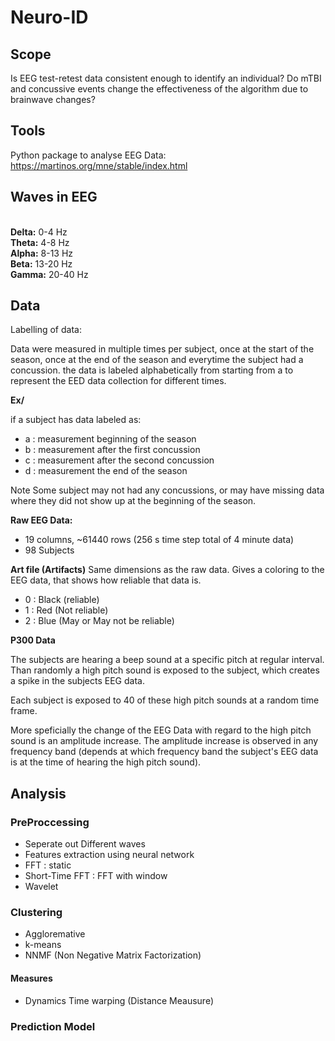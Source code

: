# Neuro-ID

## Scope

Is EEG test-retest data consistent enough to identify an individual? Do mTBI and concussive events change the effectiveness of the algorithm due to brainwave changes?

## Tools
Python package to analyse EEG Data: https://martinos.org/mne/stable/index.html


## Waves in EEG
<br><b> Delta:</b> 0-4 Hz
<br><b> Theta:</b> 4-8 Hz
<br><b> Alpha:</b> 8-13 Hz
<br><b> Beta:</b> 13-20 Hz
<br><b> Gamma:</b> 20-40 Hz






## Data
Labelling of data:

Data were measured in multiple times per subject, once at the start of the season, once at the end of the season and everytime the subject had a concussion.
the data is labeled alphabetically from starting from a to represent the EED data collection for different times.

**Ex/**

if a subject has data labeled as:

* a : measurement beginning of the season
* b : measurement after the first concussion
* c : measurement after the second concussion
* d : measurement the end of the season

Note Some subject may not had any concussions, or may have missing data where they did not show up at the beginning of the season.

**Raw EEG Data:**

* 19 columns, ~61440 rows (256 s time step total of 4 minute data)
* 98 Subjects

**Art file (Artifacts)**
Same dimensions as the raw data. Gives a coloring to the EEG data, that shows how reliable that data is.

* 0 : Black (reliable)
* 1 : Red (Not reliable)
* 2 : Blue (May or May not be reliable)

**P300 Data**

The subjects are hearing a beep sound at a specific pitch at regular interval. Than randomly a high pitch sound is exposed to the subject, which creates a spike in the subjects EEG data.

Each subject is exposed to 40 of these high pitch sounds at a random time frame.

More speficially the change of the EEG Data with regard to the high pitch sound is an amplitude increase. The amplitude increase is observed in any frequency band (depends at which frequency band the subject's EEG data is at the time of hearing the high pitch sound).

## Analysis

### PreProccessing
* Seperate out Different waves
* Features extraction using neural network
* FFT : static
* Short-Time FFT  : FFT with window
* Wavelet

### Clustering

* Aggloremative
* k-means
* NNMF (Non Negative Matrix Factorization)

#### Measures

* Dynamics Time warping (Distance Meausure)

### Prediction Model


